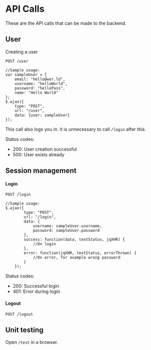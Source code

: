 # API Calls
These are the API calls that can be made to the backend.

## User
Creating a user
```
POST /user

//Sample usage:
var sampleUser = {
	email: "hello@wor.ld",
	username: "helloWorld",
	password: "helloPass",
	name: "Hello World"
};
$.ajax({
	type: "POST",
	url: "/user",
	data: {user: sampleUser}
});
```

This call also logs you in. It is unnecessary to call `/login` after this.

Status codes:
- 200: User creation successful
- 500: User exists already



## Session management
#### Login
```
POST /login

//Sample usage:
$.ajax({
		type: "POST",
		url: "/login",
		data: {
			username: sampleUser.username,
			password: sampleUser.password
		},
		success: function(data, textStatus, jqXHR) {
			//On login
		},
		error: function(jqXHR, textStatus, errorThrown) {
			//On error, for example wrong password
		}
	});
```

Status codes:
- 200: Successful login
- 401: Error during login

#### Logout
```
POST /logout
```

## Unit testing
Open `/test` in a browser.